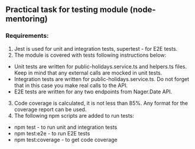 ## Practical task for testing module (node-mentoring)

### Requirements:

1. Jest is used for unit and integration tests, supertest - for E2E tests.
2. The module is covered with tests following instructions below:
  - Unit tests are written for public-holidays.service.ts and helpers.ts files. Keep in mind that any external calls are mocked in unit tests.
  - Integration tests are written for public-holidays.service.ts. Do not forget that in this case you make real calls to the API.
  - E2E tests are written for any two endpoints from Nager.Date API.
3. Code coverage is calculated, it is not less than 85%. Any format for the coverage report can be used.
4. The following npm scripts are added to run tests:
  - npm test - to run unit and integration tests
  - npm test:e2e - to run E2E tests
  - npm test:coverage - to get code coverage